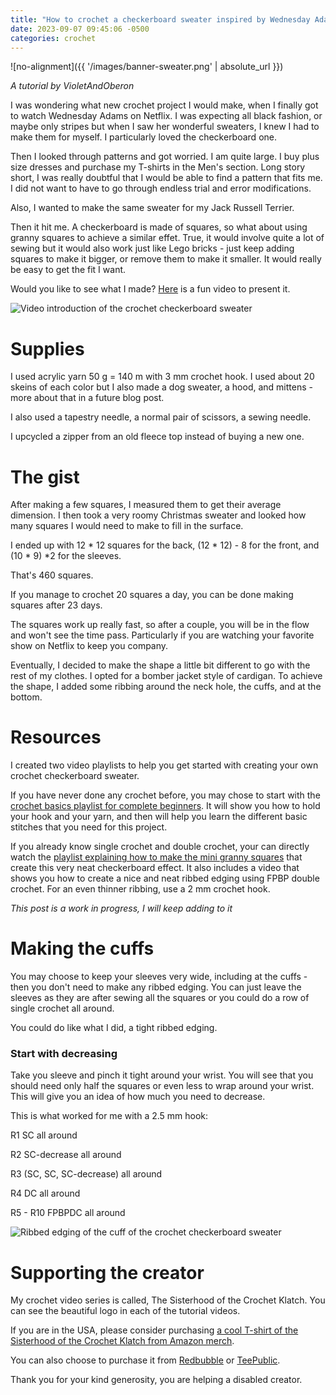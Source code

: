 ```yaml
---
title: "How to crochet a checkerboard sweater inspired by Wednesday Adams"
date: 2023-09-07 09:45:06 -0500
categories: crochet
---
```


![no-alignment]({{ '/images/banner-sweater.png' | absolute_url }})

*A tutorial by VioletAndOberon*

I was wondering what new crochet project I would make, when I finally got to watch Wednesday Adams on Netflix. I was expecting all black fashion, or maybe only stripes but when I saw her wonderful sweaters, I knew I had to make them for myself. I particularly loved the checkerboard one.

Then I looked through patterns and got worried. I am quite large. I buy plus size dresses and purchase my T-shirts in the Men's section. Long story short, I was really doubtful that I would be able to find a pattern that fits me. I did not want to have to go through endless trial and error modifications.

Also, I wanted to make the same sweater for my Jack Russell Terrier. 

Then it hit me. A checkerboard is made of squares, so what about using granny squares to achieve a similar effet. True, it would involve quite a lot of sewing but it would also work just like Lego bricks - just keep adding squares to make it bigger, or remove them to make it smaller. It would really be easy to get the fit I want.

Would you like to see what I made? [Here](https://www.youtube.com/watch?v=Us1_Rs8g8R0&list=PLtZSxfbYmdW-c4xkg4rFMZgigdKiLq2vV&index=1
) is a fun video to present it.

![Video introduction of the crochet checkerboard sweater](/images/video-checkerboard-sweater-intro.png)

# Supplies

I used acrylic yarn 50 g = 140 m with 3 mm crochet hook. I used about 20 skeins of each color but I also made a dog sweater, a hood, and mittens - more about that in a future blog post.

I also used a tapestry needle, a normal pair of scissors, a sewing needle. 

I upcycled a zipper from an old fleece top instead of buying a new one.

# The gist

After making a few squares, I measured them to get their average dimension. I then took a very roomy Christmas sweater and looked how many squares I would need to make to fill in the surface.

I ended up with 12 * 12 squares for the back, (12 * 12) - 8 for the front, and (10 * 9) *2 for the sleeves.

That's 460 squares.

If you manage to crochet 20 squares a day, you can be done making squares after 23 days.

The squares work up really fast, so after a couple, you will be in the flow and won't see the time pass. Particularly if you are watching your favorite show on Netflix to keep you company.

Eventually, I decided to make the shape a little bit different to go with the rest of my clothes. I opted for a bomber jacket style of cardigan. To achieve the shape, I added some ribbing around the neck hole, the cuffs, and at the bottom.

# Resources

I created two video playlists to help you get started with creating your own crochet checkerboard sweater. 

If you have never done any crochet before, you may chose to start with the [crochet basics playlist for complete beginners](https://www.youtube.com/playlist?list=PLtZSxfbYmdW_hMOUHJLvhn_nH9zW9WLY9). It will show you how to hold your hook and your yarn, and then will help you learn the different basic stitches that you need for this project.

If you already know single crochet and double crochet, your can directly watch the [playlist explaining how to make the mini granny squares](https://www.youtube.com/playlist?list=PLtZSxfbYmdW-c4xkg4rFMZgigdKiLq2vV) that create this very neat checkerboard effect. It also includes a video that shows you how to create a nice and neat ribbed edging using FPBP double crochet. For an even thinner ribbing, use a 2 mm crochet hook.

*This post is a work in progress, I will keep adding to it*

# Making the cuffs

You may choose to keep your sleeves very wide, including at the cuffs - then you don't need to make any ribbed edging. You can just leave the sleeves as they are after sewing all the squares or you could do a row of single crochet all around. 

You could do like what I did, a tight ribbed edging. 

### Start with decreasing

Take you sleeve and pinch it tight around your wrist. You will see that you should need only half the squares or even less to wrap around your wrist. This will give you an idea of how much you need to decrease. 

This is what worked for me with a 2.5 mm hook:

R1 SC all around

R2 SC-decrease all around

R3 (SC, SC, SC-decrease) all around

R4 DC all around

R5 - R10 FPBPDC all around

![Ribbed edging of the cuff of the crochet checkerboard sweater](/images/cuff.jpg)


# Supporting the creator

My crochet video series is called, The Sisterhood of the Crochet Klatch. You can see the beautiful logo in each of the tutorial videos.

If you are in the USA, please consider purchasing [a cool T-shirt of the Sisterhood of the Crochet Klatch from Amazon merch](https://www.amazon.com/dp/B0CH98SZ6C).

You can also choose to purchase it from [Redbubble](https://www.redbubble.com/i/long-sleeve-t-shirt/The-sisterhood-of-the-crochet-klatch-by-VioletAndOberon/151610696.6I7YY?ref=explore-for-you-recently-viewed) or [TeePublic](https://www.teepublic.com/t-shirt/50174903-the-sisterhood-of-the-crochet-klatch?store_id=1868119). 

Thank you for your kind generosity, you are helping a disabled creator.










